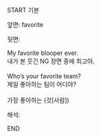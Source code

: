 START
기본

앞면:
favorite


뒷면:
<div>My favorite blooper ever. </div><div><div>내가 본 웃긴 NG 장면 중에 최고야.</div></div><div><br></div><div><div>Who’s your favorite team? </div><div><div>제일 좋아하는 팀이 어디야?</div></div></div><div><br></div><div>가장 좋아하는 (것[사람])</div>


해석:
<!--ID: 1746614453914-->
END
